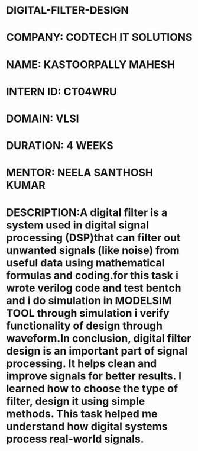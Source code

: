 # DIGITAL-FILTER-DESIGN
# COMPANY: CODTECH IT SOLUTIONS
# NAME: KASTOORPALLY MAHESH
# INTERN ID: CT04WRU
# DOMAIN: VLSI
# DURATION: 4 WEEKS
# MENTOR:  NEELA SANTHOSH KUMAR 
# DESCRIPTION:A digital filter is a system used in digital signal processing (DSP)that can filter out unwanted signals (like noise) from useful data using mathematical formulas and coding.for this task i wrote verilog code and test bentch and i do simulation in MODELSIM TOOL through simulation i verify functionality of design through waveform.In conclusion, digital filter design is an important part of signal processing. It helps clean and improve signals for better results. I learned how to choose the type of filter, design it using simple methods. This task helped me understand how digital systems process real-world signals.
